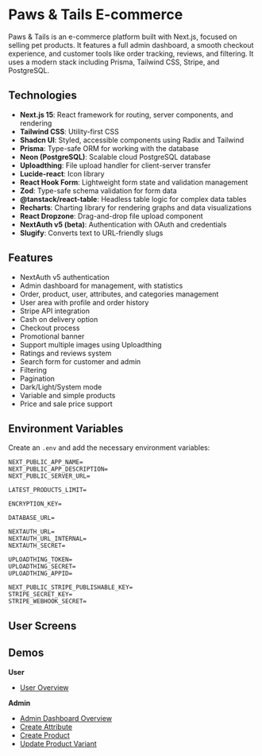 # Paws & Tails E-commerce

Paws & Tails is an e-commerce platform built with Next.js, focused on selling pet products. It features a full admin dashboard, a smooth checkout experience, and customer tools like order tracking, reviews, and filtering. It uses a modern stack including Prisma, Tailwind CSS, Stripe, and PostgreSQL.

## Technologies

- **Next.js 15**: React framework for routing, server components, and rendering
- **Tailwind CSS**: Utility-first CSS
- **Shadcn UI**: Styled, accessible components using Radix and Tailwind
- **Prisma**: Type-safe ORM for working with the database
- **Neon (PostgreSQL)**: Scalable cloud PostgreSQL database
- **Uploadthing**: File upload handler for client-server transfer
- **Lucide-react**: Icon library
- **React Hook Form**: Lightweight form state and validation management
- **Zod**: Type-safe schema validation for form data
- **@tanstack/react-table**: Headless table logic for complex data tables
- **Recharts**: Charting library for rendering graphs and data visualizations
- **React Dropzone**: Drag-and-drop file upload component
- **NextAuth v5 (beta)**: Authentication with OAuth and credentials
- **Slugify**: Converts text to URL-friendly slugs

## Features

- NextAuth v5 authentication
- Admin dashboard for management, with statistics
- Order, product, user, attributes, and categories management
- User area with profile and order history
- Stripe API integration
- Cash on delivery option
- Checkout process
- Promotional banner
- Support multiple images using Uploadthing
- Ratings and reviews system
- Search form for customer and admin
- Filtering
- Pagination
- Dark/Light/System mode
- Variable and simple products
- Price and sale price support

## Environment Variables

Create an `.env` and add the necessary environment variables:

```
NEXT_PUBLIC_APP_NAME=
NEXT_PUBLIC_APP_DESCRIPTION=
NEXT_PUBLIC_SERVER_URL=

LATEST_PRODUCTS_LIMIT=

ENCRYPTION_KEY=

DATABASE_URL=

NEXTAUTH_URL=
NEXTAUTH_URL_INTERNAL=
NEXTAUTH_SECRET=

UPLOADTHING_TOKEN=
UPLOADTHING_SECRET=
UPLOADTHING_APPID=

NEXT_PUBLIC_STRIPE_PUBLISHABLE_KEY=
STRIPE_SECRET_KEY=
STRIPE_WEBHOOK_SECRET=

```

## User Screens

## Demos

**User**

- [User Overview](https://drive.google.com/file/d/1TGthfESeuFvq73cPmuyRSBZCLbSUImRA/view?usp=sharing)

**Admin**

- [Admin Dashboard Overview](https://drive.google.com/file/d/19sznjwv-VJ0I_6RoJZNQOfMI4_lyE3os/view?usp=drive_link)
- [Create Attribute](https://drive.google.com/file/d/1SuWKSUA-_QCTsGyR_eed9pGFasgwN3AE/view?usp=sharing)
- [Create Product](https://drive.google.com/file/d/19U6pwAIYjIOygVd0Ga1fr7LXMyWIW2QP/view?usp=drive_link)
- [Update Product Variant](https://drive.google.com/file/d/1DHPA4punuz-428XuUGf5XdhD-L5PDa2V/view?usp=drive_link)
